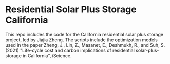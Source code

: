 # Residential Solar Plus Storage California

This repo includes the code for the California residential solar plus storage project, led by Jiajia Zheng. The scripts include the optimization models used in the paper Zheng, J., Lin, Z., Masanet, E., Deshmukh, R., and Suh, S. (2021) "Life-cycle cost and carbon implications of residential solar-plus-storage in California", iScience.
